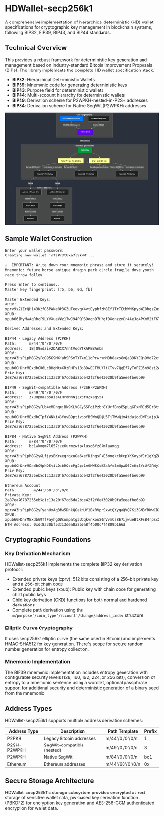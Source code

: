 # HDWallet-secp256k1

A comprehensive implementation of hierarchical deterministic (HD) wallet specifications for cryptographic key management in blockchain systems, following BIP32, BIP39, BIP43, and BIP44 standards.

## Technical Overview

This provides a robust framework for deterministic key generation and management based on industry-standard Bitcoin Improvement Proposals (BIPs). The library implements the complete HD wallet specification stack:

- **BIP32**: Hierarchical Deterministic Wallets
- **BIP39**: Mnemonic code for generating deterministic keys
- **BIP43**: Purpose field for deterministic wallets
- **BIP44**: Multi-account hierarchy for deterministic wallets
- **BIP49**: Derivation scheme for P2WPKH-nested-in-P2SH addresses
- **BIP84**: Derivation scheme for Native SegWit (P2WPKH) addresses

![alt text](hdwallet.png)

## Sample Wallet Construction

```
Enter your wallet password: 
Creating new wallet 'sTzPr3tUke7l5kNM'...

⚠️  IMPORTANT: Write down your mnemonic phrase and store it securely!
Mnemonic: future horse antique dragon park circle fragile dove youth race throw follow

Press Enter to continue...
Master key fingerprint: [75, b6, 0d, fb]

Master Extended Keys:
XPRV: xprv9s21ZrQH143K2fG5PWNe8P3GZuTeevgY4vtEyphfzM8Ef1TrTEtbWNKpyoWE8hgzZuxtFvukyo1tEyU9JvK1ChoNkBwNT1sppNnq15zPJaB
XPUB: xpub661MyMwAqRbcF9LYVXueVWz17wJ94PQPS9oqnD7HYgfDXonzznCr4AeJq4PXmM2tFKTWw5ifwhG2Po6GFnftooKH5vhrVjgymXkPW58X8Zc

Derived Addresses and Extended Keys:

BIP44 - Legacy Address (P2PKH)
Path:      m/44'/0'/0'/0/0
Address:   1BjQ9pdziv2DABXX7nntVodYTkAPEBAnbm
XPRV:      xprvA3HsPLpM8G2yFcG95G9MXfahSPSmTYTxm11dPrwrvnMDb8axs8vQaB9KYJQn9Vo72cfyEcUSrwqdAgMssDrgLuDGVFH7dqp8YN5VjyHfytU
XPUB:      xpub6GHDnrMExdbGU6LcBHgMtoXRzRHFs1Bp8DwECFMUV7tCTvv7QgEf7yToPZJ5n98zi2AbumHMpr5mKVyzp6DZwzjApz3bgZdHVX34EwdCD9z
Priv Key:  2e87ea76787235eb5c1c13a20f67cd6da2bce42f2f6e03020b9fa5eeefbe6b99

BIP49 - SegWit-compatible Address (P2SH-P2WPKH)
Path:      m/49'/0'/0'/0/0
Address:   37uRpMaJosaisXEHrdMnNjZxbrHZxagS5a
XPRV:      xprvA3HsPLpM8G2yFLb4xMDhgujBN9KLVGCySSFqiPzbr8YUrfBnsBSpLqGFxNRCd5Er8tfpAzYp4vXxBJtDuEUZorYuv1Yg3y9Dm8rURiMQ4iu
XPUB:      xpub6GHDnrMExdbGTpfY4Nki43fuvB9ptivpofBSWnQDQU5TjTWwQim4tdajodJWFiajpJASr9Mj2pn6L8WLr6qTQx4pFkKA6gxNiHp2vdvGXmj
Priv Key:  2e87ea76787235eb5c1c13a20f67cd6da2bce42f2f6e03020b9fa5eeefbe6b99

BIP84 - Native SegWit Address (P2WPKH)
Path:      m/84'/0'/0'/0/0
Address:   bc1wkmqm7l657jze6urmzwtpxlusq6fz85mlaamqg
XPRV:      xprvA3HsPLpM8G2yGLfjysBKraegrqxuGa6xeYDihgsFsE3mnqkckHcpYKKoypfJr1gXqZWvU9pwWGHPcNnDDKARt6UowWaYkDEx2UH55f18h4v
XPUB:      xpub6GHDnrMExdbGUpkD5tiLDibRQsoPg2pp1m9KW5GsRZakfe5mHpw567eHq5YcUf2RWy1Z9JdrUAXXmCQLABXKVBziHFM2nw46ydEdaYUhb5L
Priv Key:  2e87ea76787235eb5c1c13a20f67cd6da2bce42f2f6e03020b9fa5eeefbe6b99

Ethereum Account
Path:        m/44'/60'/0'/0/0
Private Key: 2e87ea76787235eb5c1c13a20f67cd6da2bce42f2f6e03020b9fa5eeefbe6b99
XPRV:        xprvA3HsPLpM8G2yFyanUxAg3Nw5DnkQGakMUY1BxRVprSxwtQXygaQVQ7Ki3GN8YRWwCD2u2M1ApHRbBLQkhcdCvonU4FAx8oranCSD816mpKh
XPUB:        xpub6GHDnrMExdbGUTfFayhgQWsompatg3UCqkvnkouSQnVvmCs8E7ijwueBtXFSB4rpscXXhVp5nBfjLA2seUz6XuJNPywSBXfjjMPmczvrzPh
ETH Address: 0xdc8a30bf53313dea8a2b0a8f4b00c7f4809b166d
```

## Cryptographic Foundations

### Key Derivation Mechanism

HDWallet-secp256k1 implements the complete BIP32 key derivation protocol:

- Extended private keys (xprv): 512 bits consisting of a 256-bit private key and a 256-bit chain code
- Extended public keys (xpub): Public key with chain code for generating child public keys
- Child key derivation (CKD) functions for both normal and hardened derivations
- Complete path derivation using the `m/purpose'/coin_type'/account'/change/address_index` structure

### Elliptic Curve Cryptography

It uses secp256k1 elliptic curve (the same used in Bitcoin) and implements HMAC-SHA512 for key generation. There's scope for secure random number generation for entropy collection.

### Mnemonic Implementation

The BIP39 mnemonic implementation includes entropy generation with configurable security levels (128, 160, 192, 224, or 256 bits), conversion of entropy to a mnemonic sentence using a wordlist, optional passphrase support for additional security and deterministic generation of a binary seed from the mnemonic

## Address Types

HDWallet-secp256k1 supports multiple address derivation schemes:

| Address Type | Description | Path Template | Prefix |
|--------------|-------------|---------------|--------|
| P2PKH | Legacy Bitcoin addresses | m/44'/0'/0'/0/n | 1 |
| P2SH-P2WPKH | SegWit-compatible (nested) | m/49'/0'/0'/0/n | 3 |
| P2WPKH | Native SegWit | m/84'/0'/0'/0/n | bc1 |
| Ethereum | Ethereum addresses | m/44'/60'/0'/0/n | 0x |

## Secure Storage Architecture

HDWallet-secp256k1's storage subsystem provides encrypted at-rest storage of sensitive wallet data, pw-based key derivation function (PBKDF2) for encryption key generation and AES-256-GCM authenticated encryption for wallet data.